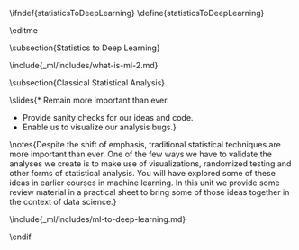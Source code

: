 \ifndef{statisticsToDeepLearning}
\define{statisticsToDeepLearning}

\editme

\subsection{Statistics to Deep Learning}

\include{_ml/includes/what-is-ml-2.md}

\subsection{Classical Statistical Analysis}

\slides{* Remain more important than ever.
* Provide sanity checks for our ideas and code.
* Enable us to visualize our analysis bugs.}

\notes{Despite the shift of emphasis, traditional statistical techniques are more important than ever. One of the few ways we have to validate the analyses we create is to make use of visualizations, randomized testing and other forms of statistical analysis. You will have explored some of these ideas in earlier courses in machine learning. In this unit we provide some review material in a practical sheet to bring some of those ideas together in the context of data science.}

\include{_ml/includes/ml-to-deep-learning.md}


\endif
